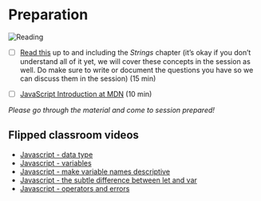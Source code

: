 # Preparation

![Reading](https://media.giphy.com/media/l0MYtRl33WaN4HGBq/giphy.gif)

- [ ] [Read this](https://exploringjs.com/es5/ch01.html) up to and including the _Strings_ chapter (it’s okay if you don’t understand all of it yet, we will cover these concepts in the session as well. Do make sure to write or document the questions you have so we can discuss them in the session) (15 min)

- [ ] [JavaScript Introduction at MDN](https://developer.mozilla.org/en-US/docs/Web/JavaScript/Guide/Introduction) (10 min)

_Please go through the material and come to session prepared!_

## Flipped classroom videos

- [Javascript - data type](https://www.youtube.com/watch?v=tQByWsZeYrM)
- [Javascript - variables](https://www.youtube.com/watch?v=sfqt3ZotOhw)
- [Javascript - make variable names descriptive](https://www.youtube.com/watch?v=0bgIUXj5BF8)
- [Javascript - the subtle difference between let and var](https://www.youtube.com/watch?v=9yFx81K9b4k)
- [Javascript - operators and errors](https://www.youtube.com/watch?v=wVs6rzTReD8)
